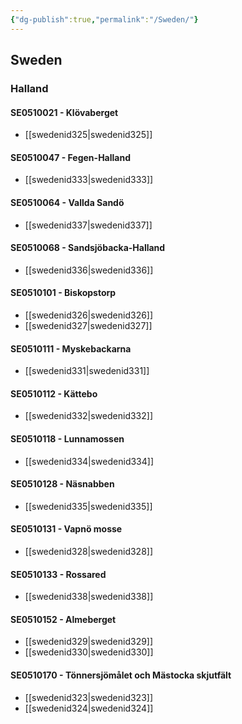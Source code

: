 ```yaml
---
{"dg-publish":true,"permalink":"/Sweden/"}
---
```



## Sweden
### Halland
#### SE0510021 - Klövaberget
- [[swedenid325\|swedenid325]]
#### SE0510047 - Fegen-Halland
- [[swedenid333\|swedenid333]]
#### SE0510064 - Vallda Sandö
- [[swedenid337\|swedenid337]]
#### SE0510068 - Sandsjöbacka-Halland
- [[swedenid336\|swedenid336]]
#### SE0510101 - Biskopstorp
- [[swedenid326\|swedenid326]]
- [[swedenid327\|swedenid327]]
#### SE0510111 - Myskebackarna
- [[swedenid331\|swedenid331]]
#### SE0510112 - Kättebo
- [[swedenid332\|swedenid332]]
#### SE0510118 - Lunnamossen
- [[swedenid334\|swedenid334]]
#### SE0510128 - Näsnabben
- [[swedenid335\|swedenid335]]
#### SE0510131 - Vapnö mosse
- [[swedenid328\|swedenid328]]
#### SE0510133 - Rossared
- [[swedenid338\|swedenid338]]
#### SE0510152 - Almeberget
- [[swedenid329\|swedenid329]]
- [[swedenid330\|swedenid330]]
#### SE0510170 - Tönnersjömålet och Mästocka skjutfält
- [[swedenid323\|swedenid323]]
- [[swedenid324\|swedenid324]]